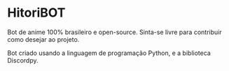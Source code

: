 # HitoriBOT
Bot de anime 100% brasileiro e open-source. Sinta-se livre para contribuir como desejar ao projeto.

Bot criado usando a linguagem de programação Python, e a biblioteca Discordpy.
